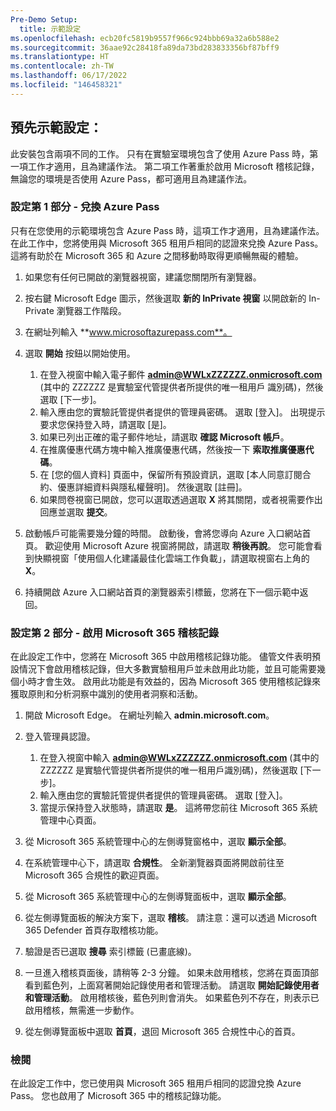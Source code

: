 ```yaml
---
Pre-Demo Setup:
  title: 示範設定
ms.openlocfilehash: ecb20fc5819b9557f966c924bbb69a32a6b588e2
ms.sourcegitcommit: 36aae92c28418fa89da73bd283833356bf87bff9
ms.translationtype: HT
ms.contentlocale: zh-TW
ms.lasthandoff: 06/17/2022
ms.locfileid: "146458321"
---
```

## <a name="pre-demo-setup"></a>預先示範設定：
此安裝包含兩項不同的工作。  只有在實驗室環境包含了使用 Azure Pass 時，第一項工作才適用，且為建議作法。 第二項工作著重於啟用 Microsoft 稽核記錄，無論您的環境是否使用 Azure Pass，都可適用且為建議作法。

### <a name="setup-part-1---redeem-azure-pass"></a>設定第 1 部分 - 兌換 Azure Pass

只有在您使用的示範環境包含 Azure Pass 時，這項工作才適用，且為建議作法。 在此工作中，您將使用與 Microsoft 365 租用戶相同的認證來兌換 Azure Pass。  這將有助於在 Microsoft 365 和 Azure 之間移動時取得更順暢無礙的體驗。

1. 如果您有任何已開啟的瀏覽器視窗，建議您關閉所有瀏覽器。

1. 按右鍵 Microsoft Edge 圖示，然後選取 **新的 InPrivate 視窗** 以開啟新的 In-Private 瀏覽器工作階段。

1. 在網址列輸入 **www.microsoftazurepass.com**。  

1. 選取 **開始** 按鈕以開始使用。

    1. 在登入視窗中輸入電子郵件 **admin@WWLxZZZZZZ.onmicrosoft.com** (其中的 ZZZZZZ 是實驗室代管提供者所提供的唯一租用戶 識別碼)，然後選取 [下一步]。
    1. 輸入應由您的實驗託管提供者提供的管理員密碼。 選取 [登入]。  出現提示要求您保持登入時，請選取 [是]。
    1. 如果已列出正確的電子郵件地址，請選取 **確認 Microsoft 帳戶**。
    1. 在推廣優惠代碼方塊中輸入推廣優惠代碼，然後按一下 **索取推廣優惠代碼**。  
    1. 在 [您的個人資料] 頁面中，保留所有預設資訊，選取 [本人同意訂閱合約、優惠詳細資料與隱私權聲明]。 然後選取 [註冊]。
    1. 如果問卷視窗已開啟，您可以選取透過選取 **X** 將其關閉，或者視需要作出回應並選取 **提交**。

1. 啟動帳戶可能需要幾分鐘的時間。  啟動後，會將您導向 Azure 入口網站首頁。 歡迎使用 Microsoft Azure 視窗將開啟，請選取 **稍後再說**。 您可能會看到快顯視窗「使用個人化建議最佳化雲端工作負載」，請選取視窗右上角的 **X**。

1. 持續開啟 Azure 入口網站首頁的瀏覽器索引標籤，您將在下一個示範中返回。

### <a name="setup-part-2---enable-microsoft-365-audit-log"></a>設定第 2 部分 - 啟用 Microsoft 365 稽核記錄

在此設定工作中，您將在 Microsoft 365 中啟用稽核記錄功能。  儘管文件表明預設情況下會啟用稽核記錄，但大多數實驗租用戶並未啟用此功能，並且可能需要幾個小時才會生效。  啟用此功能是有效益的，因為 Microsoft 365 使用稽核記錄來獲取原則和分析洞察中識別的使用者洞察和活動。

1. 開啟 Microsoft Edge。 在網址列輸入 **admin.microsoft.com**。

1. 登入管理員認證。
    1. 在登入視窗中輸入 **admin@WWLxZZZZZZ.onmicrosoft.com** (其中的 ZZZZZZ 是實驗代管提供者所提供的唯一租用戶識別碼)，然後選取 [下一步]。
    1. 輸入應由您的實驗託管提供者提供的管理員密碼。 選取 [登入]。
    1. 當提示保持登入狀態時，請選取 **是**。 這將帶您前往 Microsoft 365 系統管理中心頁面。

1. 從 Microsoft 365 系統管理中心的左側導覽窗格中，選取 **顯示全部**。

1. 在系統管理中心下，請選取 **合規性**。  全新瀏覽器頁面將開啟前往至 Microsoft 365 合規性的歡迎頁面。  

1. 從 Microsoft 365 系統管理中心的左側導覽面板中，選取 **顯示全部**。

1. 從左側導覽面板的解決方案下，選取 **稽核**。  請注意：還可以透過 Microsoft 365 Defender 首頁存取稽核功能。

1. 驗證是否已選取 **搜尋** 索引標籤 (已畫底線)。

1. 一旦進入稽核頁面後，請稍等 2-3 分鐘。  如果未啟用稽核，您將在頁面頂部看到藍色列，上面寫著開始記錄使用者和管理活動。  請選取 **開始記錄使用者和管理活動**。  啟用稽核後，藍色列則會消失。  如果藍色列不存在，則表示已啟用稽核，無需進一步動作。

1. 從左側導覽面板中選取 **首頁**，退回 Microsoft 365 合規性中心的首頁。

### <a name="review"></a>檢閱

在此設定工作中，您已使用與 Microsoft 365 租用戶相同的認證兌換 Azure Pass。  您也啟用了 Microsoft 365 中的稽核記錄功能。
